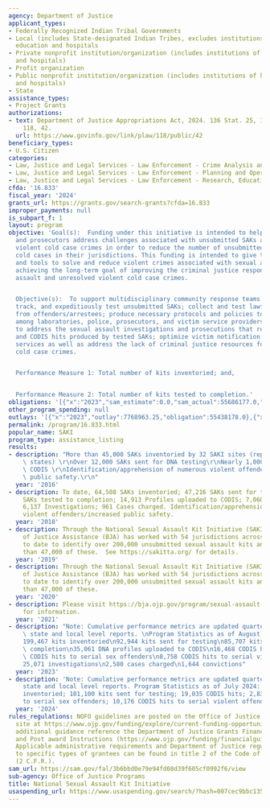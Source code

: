 ```yaml
---
agency: Department of Justice
applicant_types:
- Federally Recognized Indian Tribal Governments
- Local (includes State-designated Indian Tribes, excludes institutions of higher
  education and hospitals
- Private nonprofit institution/organization (includes institutions of higher education
  and hospitals)
- Profit organization
- Public nonprofit institution/organization (includes institutions of higher education
  and hospitals)
- State
assistance_types:
- Project Grants
authorizations:
- text: Department of Justice Appropriations Act, 2024. 136 Stat. 25, 148. Pub. L.
    118, 42.
  url: https://www.govinfo.gov/link/plaw/118/public/42
beneficiary_types:
- U.S. Citizen
categories:
- Law, Justice and Legal Services - Law Enforcement - Crime Analysis and Data
- Law, Justice and Legal Services - Law Enforcement - Planning and Operations
- Law, Justice and Legal Services - Law Enforcement - Research, Education, Training
cfda: '16.833'
fiscal_year: '2024'
grants_url: https://grants.gov/search-grants?cfda=16.833
improper_payments: null
is_subpart_f: 1
layout: program
objective: 'Goal(s):  Funding under this initiative is intended to help law enforcement
  and prosecutors address challenges associated with unsubmitted SAKs and unresolved
  violent cold case crimes in order to reduce the number of unsubmitted SAKs and unresolved
  cold cases in their jurisdictions. This funding is intended to give them the resources
  and tools to solve and reduce violent crimes associated with sexual assault, while
  achieving the long-term goal of improving the criminal justice response to sexual
  assault and unresolved violent cold case crimes.


  Objective(s):  To support multidisciplinary community response teams to inventory,
  track, and expeditiously test unsubmitted SAKs; collect and test lawfully owed DNA
  from offenders/arrestees; produce necessary protocols and policies to improve collaboration
  among laboratories, police, prosecutors, and victim service providers; provide resources
  to address the sexual assault investigations and prosecutions that result from evidence
  and CODIS hits produced by tested SAKs; optimize victim notification protocols and
  services as well as address the lack of criminal justice resources for other violent
  cold case crimes.


  Performance Measure 1: Total number of kits inventoried; and,


  Performance Measure 2: Total number of kits tested to completion.'
obligations: '[{"x":"2023","sam_estimate":0.0,"sam_actual":55686177.0,"usa_spending_actual":55415997.97},{"x":"2024","sam_estimate":0.0,"sam_actual":44532160.0,"usa_spending_actual":-1010563.78},{"x":"2025","sam_estimate":0.0,"sam_actual":0.0,"usa_spending_actual":44072465.83}]'
other_program_spending: null
outlays: '[{"x":"2023","outlay":7768963.25,"obligation":55438178.0},{"x":"2024","outlay":0.0,"obligation":0.0},{"x":"2025","outlay":529368.45,"obligation":44532160.0}]'
permalink: /program/16.833.html
popular_name: SAKI
program_type: assistance_listing
results:
- description: "More than 45,000 SAKs inventoried by 32 SAKI sites (represents 26\
    \ states) \r\nOver 12,000 SAKs sent for DNA testing\r\nNearly 1,000 DNA hits in\
    \ CODIS \r\nIdentification/apprehension of numerous violent offenders/increased\
    \ public safety.\r\n"
  year: '2016'
- description: To date, 64,508 SAKs inventoried; 47,216 SAKs sent for testing; 46,907
    SAKs tested to completion; 14,913 Profiles uploaded to CODIS; 7,060 CODIS hits;
    6,137 Investigations; 961 Cases charged. Identification/apprehension of numerous
    violent offenders/increased public safety.
  year: '2018'
- description: Through the National Sexual Assault Kit Initiative (SAKI), the Bureau
    of Justice Assistance (BJA) has worked with 54 jurisdictions across 35 states
    to date to identify over 200,000 unsubmitted sexual assault kits and to test more
    than 47,000 of these.  See https://sakitta.org/ for details.
  year: '2019'
- description: Through the National Sexual Assault Kit Initiative (SAKI), the Bureau
    of Justice Assistance (BJA) has worked with 54 jurisdictions across 35 states
    to date to identify over 200,000 unsubmitted sexual assault kits and to test more
    than 47,000 of these.
  year: '2020'
- description: Please visit https://bja.ojp.gov/program/sexual-assault-kit-initiative-saki/overview
    for information.
  year: '2021'
- description: "Note: Cumulative performance metrics are updated quarterly based on\
    \ state and local level reports. \nProgram Statistics as of August 1, 2023:\n\
    199,467 kits inventoried\n92,944 kits sent for testing\n85,707 kits tested to\
    \ completion\n35,061 DNA profiles uploaded to CODIS\n16,468 CODIS hits\n2,388\
    \ CODIS hits to serial sex offenders\n8,758 CODIS hits to serial violent offenders\n\
    25,071 investigations\n2,580 cases charged\n1,644 convictions"
  year: '2023'
- description: 'Note: Cumulative performance metrics are updated quarterly based on
    state and local level reports. Program Statistics as of July 2024: 245,184 kits
    inventoried; 101,100 kits sent for testing; 19,035 CODIS hits; 2,830 CODIS hits
    to serial sex offenders; 10,176 CODIS hits to serial violent offenders.'
  year: '2024'
rules_regulations: NOFO guidelines are posted on the Office of Justice Programs web
  site at https://www.ojp.gov/funding/explore/current-funding-opportunities.  For
  additional guidance reference the Department of Justice Grants Financial Guide  (https://www.ojp.gov/funding/financialguidedoj/overview)
  and Post award Instructions (https://www.ojp.gov/funding/financialguidedoj/iii-postaward-requirements).
  Applicable administrative requirements and Department of Justice regulations applicable
  to specific types of grantees can be found in title 2 of the Code of Federal Regulations
  (2 C.F.R.).
sam_url: https://sam.gov/fal/3b6bbd0e79e94fd08d39f605cf0992f6/view
sub-agency: Office of Justice Programs
title: National Sexual Assault Kit Initiative
usaspending_url: https://www.usaspending.gov/search/?hash=007cec9bbc135d290f20f7b7b0be48cb
---
```


